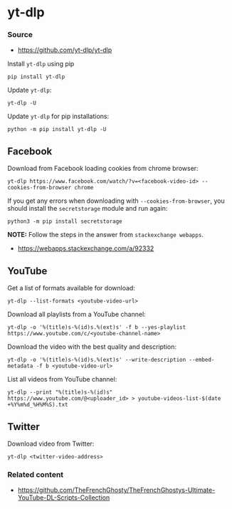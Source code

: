 # yt-dlp

### Source

- https://github.com/yt-dlp/yt-dlp

Install `yt-dlp` using pip 
```shell
pip install yt-dlp
```

Update `yt-dlp`:
```shell
yt-dlp -U
```

Update `yt-dlp` for pip installations:
```shell
python -m pip install yt-dlp -U
```

## Facebook

Download from Facebook loading cookies from chrome browser:
```shell
yt-dlp https://www.facebook.com/watch/?v=<facebook-video-id> --cookies-from-browser chrome
```

If you get any errors when downloading with `--cookies-from-browser`, you should install the `secretstorage` module and run again:
```shell
python3 -m pip install secretstorage
```

**NOTE:** Follow the steps in the answer from `stackexchange webapps`.

- https://webapps.stackexchange.com/a/92332


## YouTube

Get a list of formats available for download:
```shell
yt-dlp --list-formats <youtube-video-url>
```

Download all playlists from a YouTube channel:
```shell
yt-dlp -o '%(title)s-%(id)s.%(ext)s' -f b --yes-playlist https://www.youtube.com/c/<youtube-channel-name>
```

Download the video with the best quality and description:
```shell
yt-dlp -o '%(title)s-%(id)s.%(ext)s' --write-description --embed-metadata -f b <youtube-video-url>
```

List all videos from YouTube channel:
```shell
yt-dlp --print "%(title)s-%(id)s" https://www.youtube.com/@<uploader_id> > youtube-videos-list-$(date +%Y%m%d_%H%M%S).txt
```

## Twitter

Download video from Twitter:
```shell
yt-dlp <twitter-video-address>
```

### Related content

- https://github.com/TheFrenchGhosty/TheFrenchGhostys-Ultimate-YouTube-DL-Scripts-Collection

